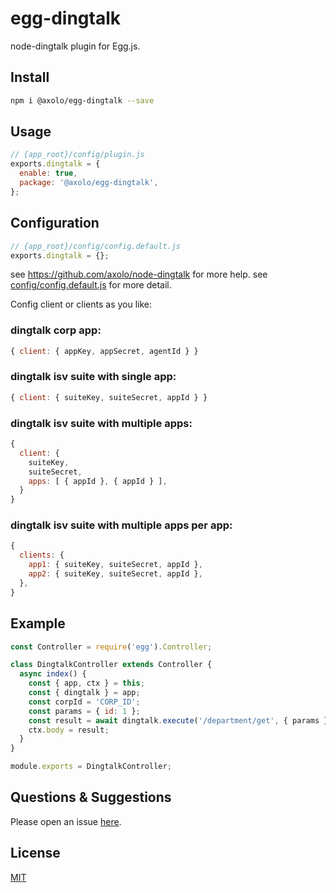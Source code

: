 # egg-dingtalk

node-dingtalk plugin for Egg.js.

## Install

```bash
npm i @axolo/egg-dingtalk --save
```

## Usage

```js
// {app_root}/config/plugin.js
exports.dingtalk = {
  enable: true,
  package: '@axolo/egg-dingtalk',
};
```

## Configuration

```js
// {app_root}/config/config.default.js
exports.dingtalk = {};
```

see <https://github.com/axolo/node-dingtalk> for more help.
see [config/config.default.js](config/config.default.js) for more detail.

Config client or clients as you like:

### dingtalk corp app:

```js
{ client: { appKey, appSecret, agentId } }
```

### dingtalk isv suite with single app:

```js
{ client: { suiteKey, suiteSecret, appId } }
```

### dingtalk isv suite with multiple apps:

```js
{
  client: {
    suiteKey,
    suiteSecret,
    apps: [ { appId }, { appId } ],
  }
}
```

### dingtalk isv suite with multiple apps per app:

```js
{
  clients: {
    app1: { suiteKey, suiteSecret, appId },
    app2: { suiteKey, suiteSecret, appId },
  },
}
```

## Example

```js
const Controller = require('egg').Controller;

class DingtalkController extends Controller {
  async index() {
    const { app, ctx } = this;
    const { dingtalk } = app;
    const corpId = 'CORP_ID';
    const params = { id: 1 };
    const result = await dingtalk.execute('/department/get', { params }, { corpId });
    ctx.body = result;
  }
}

module.exports = DingtalkController;
```

## Questions & Suggestions

Please open an issue [here](https://github.com/eggjs/egg/issues).

## License

[MIT](LICENSE)
